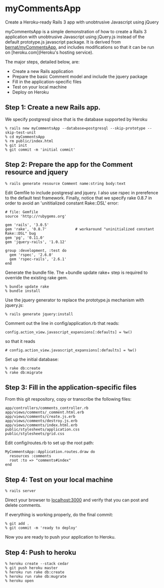 # myCommentsApp

Create a Heroku-ready Rails 3 app with unobtrusive Javascript using jQuery

myCommentsApp is a simple demonstration of how to create a Rails 3
application with unobtrusive Javascript using jQuery.js instead of the
default prototype.js javascript package.  It is derived from
[bernat/myCommentsApp](https://github.com/bernat/myCommentsApp), and
includes modifications so that it can be run on [heroku.com](Heroku's
hosting service).

The major steps, detailed below, are:

* Create a new Rails application
* Prepare the basic Comment model and include the jquery package
* Fill in the application-specific files
* Test on your local machine
* Deploy on Heroku

## Step 1: Create a new Rails app.

We specify postgresql since that is the database supported by Heroku

    % rails new myCommentsApp --database=postgresql --skip-prototype --skip-test-unit
    % cd myCommentsApp
    % rm public/index.html
    % git init
    % git commit -m 'initial commit'

## Step 2: Prepare the app for the Comment resource and jquery

    % rails generate resource Comment name:string body:text

Edit Gemfile to include postgresql and jquery.  I also use rspec in prerefence
to the default test framework.  Finally, notice that we specify rake 0.8.7 in
order to avoid an 'unititialized constant Rake::DSL' error:

    # file: Gemfile
    source 'http://rubygems.org'

    gem 'rails', '3.0.5'
    gem 'rake', '0.8.7'             # workaround "uninitialized constant Rake::DSL" bug
    gem 'pg', '0.11.0'
    gem 'jquery-rails', '1.0.12'

    group :development, :test do
      gem 'rspec', '2.6.0'
      gem 'rspec-rails', '2.6.1'
    end

Generate the bundle file.  The +bundle update rake+ step is required to
override the existing rake gem.

    % bundle update rake
    % bundle install

Use the jquery generator to replace the prototype.js mechanism with jquery.js:

    % rails generate jquery:install

Comment out the line in config/application.rb that reads:

    config.action_view.javascript_expansions[:defaults] = %w()
    
so that it reads

    # config.action_view.javascript_expansions[:defaults] = %w()

Set up the initial database:

    % rake db:create
    % rake db:migrate

## Step 3: Fill in the application-specific files

From this git respository, copy or transcribe the following files:

    app/controllers/comments_controller.rb
    app/views/comments/_comment.html.erb
    app/views/comments/create.js.erb
    app/views/comments/destroy.js.erb
    app/views/comments/index.html.erb
    public/stylesheets/application.css
    public/stylesheets/grid.css

Edit config/routes.rb to set up the root path:

    MyCommentsApp::Application.routes.draw do
      resources :comments
      root :to => "comments#index"
    end

## Step 4: Test on your local machine

    % rails server

Direct your browser to [localhost:3000](localhost:3000) and verify that you can post and delete comments.

If everything is working properly, do the final commit:

    % git add .
    % git commit -m 'ready to deploy'

Now you are ready to push your application to Heroku.

## Step 4: Push to heroku

    % heroku create --stack cedar
    % git push heroku master
    % heroku run rake db:create
    % heroku run rake db:mugrate
    % heroku open

